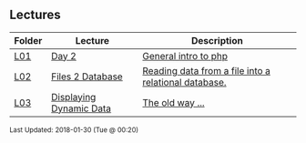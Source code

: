 ## Lectures
| Folder | Lecture | Description|
 | ------------|------------|------------|
 | [L01](https://github.com/rugbyprof/5373-Internet-Programming/tree/master/Lectures/L01) | [ Day 2 ](https://github.com/rugbyprof/5373-Internet-Programming/tree/master/Lectures/[L01](https://github.com/rugbyprof/5373-Internet-Programming/tree/master/Lectures/L01)) | [ General intro to php](https://github.com/rugbyprof/5373-Internet-Programming/tree/master/Lectures/[L01](https://github.com/rugbyprof/5373-Internet-Programming/tree/master/Lectures/L01)) | [L01](https://github.com/rugbyprof/5373-Internet-Programming/tree/master/Lectures/[L01](https://github.com/rugbyprof/5373-Internet-Programming/tree/master/Lectures/L01)) | [ Php Variables](https://github.com/rugbyprof/5373-Internet-Programming/tree/master/Lectures/[L01](https://github.com/rugbyprof/5373-Internet-Programming/tree/master/Lectures/L01)) | [L01](https://github.com/rugbyprof/5373-Internet-Programming/tree/master/Lectures/[L01](https://github.com/rugbyprof/5373-Internet-Programming/tree/master/Lectures/L01)) | [ Some variable examples:](https://github.com/rugbyprof/5373-Internet-Programming/tree/master/Lectures/[L01](https://github.com/rugbyprof/5373-Internet-Programming/tree/master/Lectures/L01)) | [L01](https://github.com/rugbyprof/5373-Internet-Programming/tree/master/Lectures/[L01](https://github.com/rugbyprof/5373-Internet-Programming/tree/master/Lectures/L01)) | [ Different ways to open files](https://github.com/rugbyprof/5373-Internet-Programming/tree/master/Lectures/[L01](https://github.com/rugbyprof/5373-Internet-Programming/tree/master/Lectures/L01)) |
 | [L02](https://github.com/rugbyprof/5373-Internet-Programming/tree/master/Lectures/L02) | [ Files 2 Database ](https://github.com/rugbyprof/5373-Internet-Programming/tree/master/Lectures/[L02](https://github.com/rugbyprof/5373-Internet-Programming/tree/master/Lectures/L02)) | [ Reading data from a file into a relational database.](https://github.com/rugbyprof/5373-Internet-Programming/tree/master/Lectures/[L02](https://github.com/rugbyprof/5373-Internet-Programming/tree/master/Lectures/L02)) | [L02](https://github.com/rugbyprof/5373-Internet-Programming/tree/master/Lectures/[L02](https://github.com/rugbyprof/5373-Internet-Programming/tree/master/Lectures/L02)) | [ Site Content](https://github.com/rugbyprof/5373-Internet-Programming/tree/master/Lectures/[L02](https://github.com/rugbyprof/5373-Internet-Programming/tree/master/Lectures/L02)) | [L02](https://github.com/rugbyprof/5373-Internet-Programming/tree/master/Lectures/[L02](https://github.com/rugbyprof/5373-Internet-Programming/tree/master/Lectures/L02)) | [ More To Come](https://github.com/rugbyprof/5373-Internet-Programming/tree/master/Lectures/[L02](https://github.com/rugbyprof/5373-Internet-Programming/tree/master/Lectures/L02)) | [L02](https://github.com/rugbyprof/5373-Internet-Programming/tree/master/Lectures/[L02](https://github.com/rugbyprof/5373-Internet-Programming/tree/master/Lectures/L02)) | [ Connecting To Mysql Via Php](https://github.com/rugbyprof/5373-Internet-Programming/tree/master/Lectures/[L02](https://github.com/rugbyprof/5373-Internet-Programming/tree/master/Lectures/L02)) |
 | [L03](https://github.com/rugbyprof/5373-Internet-Programming/tree/master/Lectures/L03) | [ Displaying Dynamic Data ](https://github.com/rugbyprof/5373-Internet-Programming/tree/master/Lectures/[L03](https://github.com/rugbyprof/5373-Internet-Programming/tree/master/Lectures/L03)) | [ The old way ...](https://github.com/rugbyprof/5373-Internet-Programming/tree/master/Lectures/[L03](https://github.com/rugbyprof/5373-Internet-Programming/tree/master/Lectures/L03)) | [L03](https://github.com/rugbyprof/5373-Internet-Programming/tree/master/Lectures/[L03](https://github.com/rugbyprof/5373-Internet-Programming/tree/master/Lectures/L03)) | [<th scope="col"></th>](https://github.com/rugbyprof/5373-Internet-Programming/tree/master/Lectures/[L03](https://github.com/rugbyprof/5373-Internet-Programming/tree/master/Lectures/L03)) |

<sup>Last Updated: 2018-01-30 (Tue @ 00:20)</sup>